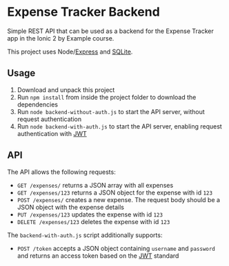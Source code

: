 # Expense Tracker Backend

Simple REST API that can be used as a backend for the Expense Tracker app in the Ionic 2 by Example course.

This project uses Node/[Express](http://expressjs.com/) and [SQLite](http://sqlite.org/).

## Usage

1. Download and unpack this project
2. Run `npm install` from inside the project folder to download the dependencies
3. Run `node backend-without-auth.js` to start the API server, without request authentication
4. Run `node backend-with-auth.js` to start the API server, enabling request authentication with [JWT](https://jwt.io/)

## API

The API allows the following requests:

* `GET /expenses/` returns a JSON array with all expenses
* `GET /expenses/123` returns a JSON object for the expense with id `123`
* `POST /expenses/` creates a new expense. The request body should be a JSON object with the expense details
* `PUT /expenses/123` updates the expense with id `123`
* `DELETE /expenses/123` deletes the expense with id `123`

The `backend-with-auth.js` script additionally supports:

* `POST /token` accepts a JSON object containing `username` and `password` and returns an access token based on the [JWT](https://jwt.io/) standard
